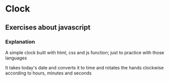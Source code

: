 <h1>Clock</h1>

<h2>Exercises about javascript</h2>

<h3>Explanation</h3>

<p>A simple clock built with html, css and js function; just to practice with those languages</p>
<p>It takes today's date and converts it to time and rotates the hands clockwise according to hours, minutes and seconds </p>
